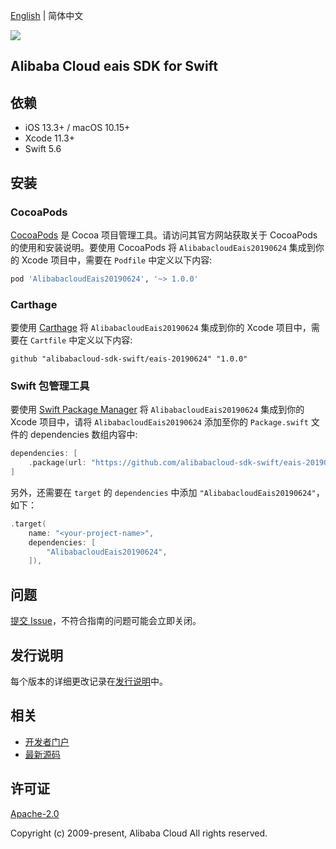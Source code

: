 [English](README.md) | 简体中文

![](https://aliyunsdk-pages.alicdn.com/icons/AlibabaCloud.svg)

## Alibaba Cloud eais SDK for Swift

## 依赖

- iOS 13.3+ / macOS 10.15+
- Xcode 11.3+
- Swift 5.6

## 安装

### CocoaPods

[CocoaPods](https://cocoapods.org) 是 Cocoa 项目管理工具。请访问其官方网站获取关于 CocoaPods 的使用和安装说明。要使用 CocoaPods 将 `AlibabacloudEais20190624` 集成到你的 Xcode 项目中，需要在 `Podfile` 中定义以下内容:

```ruby
pod 'AlibabacloudEais20190624', '~> 1.0.0'
```

### Carthage

要使用 [Carthage](https://github.com/Carthage/Carthage) 将 `AlibabacloudEais20190624` 集成到你的 Xcode 项目中，需要在 `Cartfile` 中定义以下内容:

```ogdl
github "alibabacloud-sdk-swift/eais-20190624" "1.0.0"
```

### Swift 包管理工具

要使用 [Swift Package Manager](https://swift.org/package-manager/) 将 `AlibabacloudEais20190624` 集成到你的 Xcode 项目中，请将 `AlibabacloudEais20190624` 添加至你的 `Package.swift` 文件的 dependencies 数组内容中:

```swift
dependencies: [
    .package(url: "https://github.com/alibabacloud-sdk-swift/eais-20190624.git", from: "1.0.0")
]
```

另外，还需要在 `target` 的 `dependencies` 中添加 `"AlibabacloudEais20190624"`，如下：

```swift
.target(
    name: "<your-project-name>",
    dependencies: [
        "AlibabacloudEais20190624",
    ]),
```

## 问题

[提交 Issue](https://github.com/alibabacloud-sdk-swift/eais-20190624/issues/new)，不符合指南的问题可能会立即关闭。

## 发行说明

每个版本的详细更改记录在[发行说明](./ChangeLog.txt)中。

## 相关

* [开发者门户](https://next.api.aliyun.com/home)
* [最新源码](https://github.com/alibabacloud-sdk-swift/eais-20190624)

## 许可证

[Apache-2.0](http://www.apache.org/licenses/LICENSE-2.0)

Copyright (c) 2009-present, Alibaba Cloud All rights reserved.
